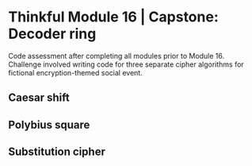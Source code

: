 # Thinkful Module 16 | Capstone: Decoder ring
Code assessment after completing all modules prior to Module 16. 
Challenge involved writing code for three separate cipher algorithms for fictional encryption-themed social event. 

## Caesar shift
## Polybius square
## Substitution cipher
